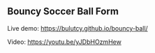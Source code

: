 ## Bouncy Soccer Ball Form
Live demo: https://bulutcy.github.io/bouncy-ball/

Video: https://youtu.be/yJDbHOzmHew
